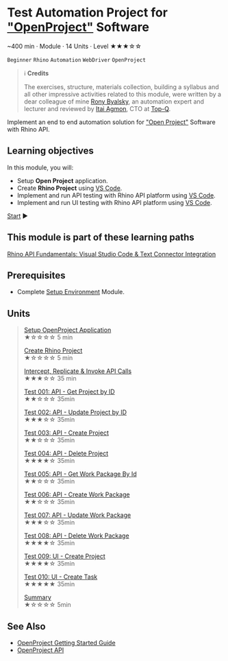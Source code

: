 # Test Automation Project for ["OpenProject"](https://www.openproject.org) Software

~400 min · Module · 14 Units · Level ★★★☆☆

`Beginner` `Rhino` `Automation` `WebDriver` `OpenProject`

> :information_source: **Credits**
>  
> The exercises, structure, materials collection, building a syllabus and all other impressive activities related to this module, were written by a dear colleague of mine [Rony Byalsky](https://www.linkedin.com/in/rony-byalsky-b9821212), an automation expert and lecturer and reviewed by [Itai Agmon](https://www.linkedin.com/in/itaiagmon/), CTO at [Top-Q](https://www.linkedin.com/company/top-q/mycompany/).  

Implement an end to end automation solution for ["Open Project"](https://www.openproject.org) Software with Rhino API.

## Learning objectives

In this module, you will:

* Setup **Open Project** application.
* Create **Rhino Project** using [VS Code](https://code.visualstudio.com).
* Implement and run API testing with Rhino API platform using [VS Code](https://code.visualstudio.com).
* Implement and run UI testing with Rhino API platform using [VS Code](https://code.visualstudio.com).

[Start](./01.SetupOpenProjectApplication.md) :arrow_forward:

## This module is part of these learning paths  

[Rhino API Fundamentals: Visual Studio Code & Text Connector Integration](../Path.Path.RhinoApiFundamentalsVisualStudioCodeTextConnector.md.md)

## Prerequisites

* Complete [Setup Environment](../Tutorials.SetupEnvironment/00.Module.md) Module.

## Units

> [Setup OpenProject Application](./01.SetupOpenProjectApplication.md)  
  ★☆☆☆☆ 5 min  
>
> [Create Rhino Project](./02.CreateRhinoProject.md)  
  ★☆☆☆☆ 5 min  
>
> [Intercept, Replicate & Invoke API Calls](./03.InterceptAndReplicateAPICalls.md)  
  ★★★☆☆ 35 min  
>
> [Test 001: API - Get Project by ID](./04.Test001GetProjectById.md)  
  ★★☆☆☆ 35min  
>
> [Test 002: API - Update Project by ID](./05.Test002UpdateProjectById.md)  
  ★★★☆☆ 35min
>
> [Test 003: API - Create Project](./06.Test003CreateProject.md)  
  ★★☆☆☆ 35min  
>
> [Test 004: API - Delete Project](./07.Test004DeleteProject.md)  
  ★★★★☆ 35min
>
> [Test 005: API - Get Work Package By Id](./08.Test005GetWorkPackageById.md)  
  ★★☆☆☆ 35min
>
> [Test 006: API - Create Work Package](./09.Test006CreateWorkPackage.md)  
  ★★☆☆☆ 35min
>
> [Test 007: API - Update Work Package](./10.Test007UpdateWorkPackage.md)  
  ★★★☆☆ 35min
>
> [Test 008: API - Delete Work Package](./11.Test008DeleteWorkPackage.md)  
  ★★★★☆ 35min
>
> [Test 009: UI - Create Project](./12.Test009CreateProject.md)  
  ★★★★☆ 35min
>
> [Test 010: UI - Create Task](./13.Test010CreateTask.md)  
  ★★★★★ 35min
>
> [Summary](./14.Summary.md)  
  ★☆☆☆☆ 5min

## See Also

* [OpenProject Getting Started Guide](https://www.openproject.org/docs/getting-started/)
* [OpenProject API](https://www.openproject.org/docs/api/)
